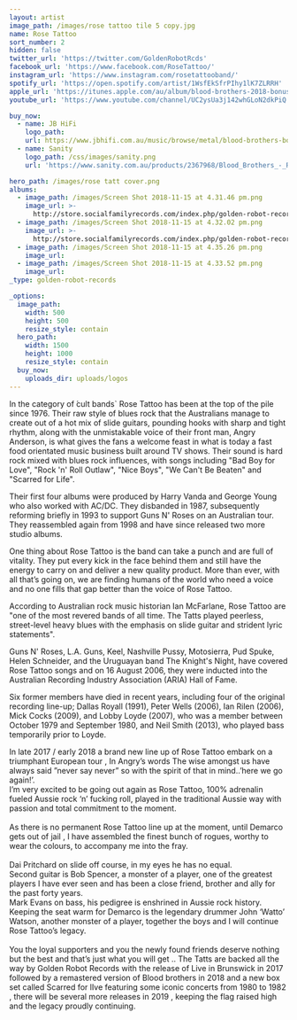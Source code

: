 ```yaml
---
layout: artist
image_path: /images/rose tattoo tile 5 copy.jpg
name: Rose Tattoo
sort_number: 2
hidden: false
twitter_url: 'https://twitter.com/GoldenRobotRcds'
facebook_url: 'https://www.facebook.com/RoseTattoo/'
instagram_url: 'https://www.instagram.com/rosetattooband/'
spotify_url: 'https://open.spotify.com/artist/1WsfEkSfrPIhy1lK7ZLRRH'
apple_url: 'https://itunes.apple.com/au/album/blood-brothers-2018-bonus-reissue/1353749186'
youtube_url: 'https://www.youtube.com/channel/UC2ysUa3j142whGLoN2dkPiQ'

buy_now:
  - name: JB HiFi
    logo_path: 
    url: https://www.jbhifi.com.au/music/browse/metal/blood-brothers-bonus-reissue-edition/605318/
  - name: Sanity
    logo_path: /css/images/sanity.png
    url: 'https://www.sanity.com.au/products/2367968/Blood_Brothers_-_Reissue'

hero_path: /images/rose tatt cover.png
albums:
  - image_path: /images/Screen Shot 2018-11-15 at 4.31.46 pm.png
    image_url: >-
      http://store.socialfamilyrecords.com/index.php/golden-robot-records/rose-tattoo-blood-brothers-cd.html
  - image_path: /images/Screen Shot 2018-11-15 at 4.32.02 pm.png
    image_url: >-
      http://store.socialfamilyrecords.com/index.php/golden-robot-records/rose-tattoo-lives-in-brunswick-cd.html
  - image_path: /images/Screen Shot 2018-11-15 at 4.35.26 pm.png
    image_url:
  - image_path: /images/Screen Shot 2018-11-15 at 4.33.52 pm.png
    image_url:
_type: golden-robot-records

_options:
  image_path:
    width: 500
    height: 500
    resize_style: contain
  hero_path:
    width: 1500
    height: 1000
    resize_style: contain
  buy_now:
    uploads_dir: uploads/logos
---
```


In the category of ́cult bands\` Rose Tattoo has been at the top of the pile since 1976. Their raw style of blues rock that the Australians manage to create out of a hot mix of slide guitars, pounding hooks with sharp and tight rhythm, along with the unmistakable voice of their front man, Angry Anderson, is what gives the fans a welcome feast in what is today a fast food orientated music business built around TV shows. Their sound is hard rock mixed with blues rock influences, with songs including "Bad Boy for Love", "Rock 'n' Roll Outlaw", "Nice Boys", "We Can't Be Beaten" and "Scarred for Life".

Their first four albums were produced by Harry Vanda and George Young who also worked with AC/DC. They disbanded in 1987, subsequently reforming briefly in 1993 to support Guns N' Roses on an Australian tour. They reassembled again from 1998 and have since released two more studio albums.

One thing about Rose Tattoo is the band can take a punch and are full of vitality. They put every kick in the face behind them and still have the energy to carry on and deliver a new quality product. More than ever, with all that’s going on, we are finding humans of the world who need a voice and no one fills that gap better than the voice of Rose Tattoo.

According to Australian rock music historian Ian McFarlane, Rose Tattoo are "one of the most revered bands of all time. The Tatts played peerless, street-level heavy blues with the emphasis on slide guitar and strident lyric statements".

Guns N' Roses, L.A. Guns, Keel, Nashville Pussy, Motosierra, Pud Spuke, Helen Schneider, and the Uruguayan band The Knight's Night, have covered Rose Tattoo songs and on 16 August 2006, they were inducted into the Australian Recording Industry Association (ARIA) Hall of Fame.

Six former members have died in recent years, including four of the original recording line-up; Dallas Royall (1991), Peter Wells (2006), Ian Rilen (2006), Mick Cocks (2009), and Lobby Loyde (2007), who was a member between October 1979 and September 1980, and Neil Smith (2013), who played bass temporarily prior to Loyde.

In late 2017 / early 2018 a brand new line up of Rose Tattoo embark on a triumphant European tour , In Angry’s words The wise amongst us have always said ”never say never” so with the spirit of that in mind..’here we go again!’.<br>I’m very excited to be going out again as Rose Tattoo, 100% adrenalin fueled Aussie rock ‘n’ fucking roll, played in the traditional Aussie way with passion and total commitment to the moment.<br><br>As there is no permanent Rose Tattoo line up at the moment, until Demarco gets out of jail , I have assembled the finest bunch of rogues, worthy to wear the colours, to accompany me into the fray.<br><br>Dai Pritchard on slide off course, in my eyes he has no equal.<br>Second guitar is Bob Spencer, a monster of a player, one of the greatest players I have ever seen and has been a close friend, brother and ally for the past forty years.<br>Mark Evans on bass, his pedigree is enshrined in Aussie rock history.<br>Keeping the seat warm for Demarco is the legendary drummer John ‘Watto’ Watson, another monster of a player, together the boys and I will continue Rose Tattoo’s legacy.<br><br>You the loyal supporters and you the newly found friends deserve nothing but the best and that’s just what you will get .. The Tatts are backed all the way by Golden Robot Records with the release of Live in Brunswick in 2017 followed by a remastered version of Blood brothers in 2018 and a new box set called Scarred for lIve featuring some iconic concerts from 1980 to 1982 , there will be several more releases in 2019 , keeping the flag raised high and the legacy proudly continuing.
